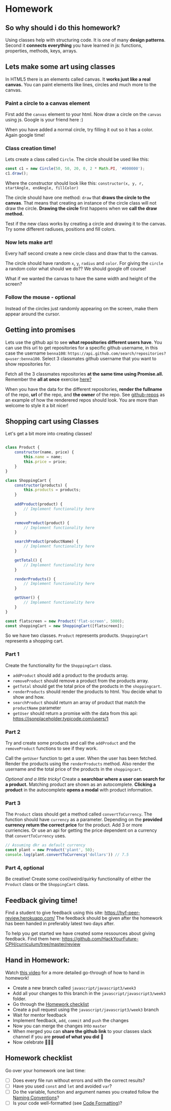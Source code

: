 # Homework

## So why should i do this homework?
Using classes help with structuring code. It is one of many **design patterns**.  Second it **connects everything** you have learned in js: functions, properties, methods, keys, arrays.

## Lets make some art using classes
In HTML5 there is an elements called canvas. It **works just like a real canvas.** You can paint elements like lines, circles and much more to the canvas.

### Paint a circle to a canvas element
First add the `canvas` element to your html. Now draw a circle on the `canvas` using js. Google is your friend here :) 

When you have added a normal circle, try filling it out so it has a color. Again google time!

### Class creation time!
Lets create a class called `Circle`. The circle should be used like this:
```js
const c1 = new Circle(50, 50, 20, 0, 2 * Math.PI, '#000000');
c1.draw();
```

Where the constructor should look like this: `constructor(x, y, r, startAngle, endAngle, fillColor)`

The circle should have one method: `draw` that **draws the circle to the canvas**. That means that creating an instance of the circle class will not draw the circle. **Drawing the circle** first happens when we **call the draw method.** 

Test if the new class works by creating a circle and drawing it to the canvas. Try some different radiuses, positions and fill colors. 

### Now lets make art!
Every half second create a new circle class and draw that to the canvas.

The circle should have random `x`, `y`, `radius` and `color`. For giving the `circle` a random color what should we do?? We should google off course!

What if we wanted the canvas to have the same width and height of the screen? 

### Follow the mouse - optional
Instead of the circles just randomly appearing on the screen, make them appear around the cursor.


## Getting into promises
Lets use the github api to see **what repositories different users have**. You can use this url to get repositories for a specific github username, in this case the username `benna100`: `https://api.github.com/search/repositories?q=user:benna100`. Select 3 classmates github username that you want to show repositories for.

Fetch all the 3 classmates repositories **at the same time using Promise.all.** Remember the **all at once** exercise [here?](../week2/homework.md#visual-promise)

When you have the data for the different repositories, **render the fullname** of the repo, **url** of the repo, and **the owner** of the repo. See [github-repos](homework/github-repos.html) as an example of how the renderered repos should look. You are more than welcome to style it a bit nicer!

## Shopping cart using Classes
Let's get a bit more into creating classes!
```js

class Product {
    constructor(name, price) {
        this.name = name;
        this.price = price;
    }
}

class ShoppingCart {
    constructor(products) {
        this.products = products;
    }
    
    addProduct(product) {
        // Implement functionality here
    }

    removeProduct(product) {
        // Implement functionality here
    }

    searchProduct(productName) {
        // Implement functionality here
    }

    getTotal() {
        // Implement functionality here
    }

    renderProducts() {
        // Implement functionality here
    }

    getUser() {
        // Implement functionality here
    }
}

const flatscreen = new Product('flat-screen', 5000);
const shoppingCart = new ShoppingCart([flatscreen]);
```

So we have two classes. `Product` represents products. `ShoppingCart` represents a shopping cart. 

### Part 1
Create the functionality for the `ShoppingCart` class.
- `addProduct` should add a product to the products array.
- `removeProduct` should remove a product from the products array.
- `getTotal` should get the total price of the products in the `shoppingcart`.
- `renderProducts` should render the products to html. You decide what to show and how.
- `searchProduct` should return an array of product that match the `productName` parameter
- `getUser` should return a promise with the data from this api: https://jsonplaceholder.typicode.com/users/1

### Part 2
Try and create some products and call the `addProduct` and the `removeProduct` functions to see if they work. 

Call the `getUser` function to get a user. When the user has been fetched. Render the products using the `renderProducts` method. Also render the username and the total price of the products in the `shoppingcart`. 

*Optional and a little tricky!* Create a **searchbar where a user can search for a product.** Matching product are shown as an autocomplete. **Clicking a product** in the autocomplete **opens a modal** with product information.

### Part 3
The `Product` class should get a method called `convertToCurrency`. The function should have `currency` as a parameter. Depending on the **provided currency return the correct price** for the product. Add 3 or more curriencies. Or use an api for getting the price dependent on a currency that `convertToCurrency` uses. 

```js
// Assuming dkr as default currency
const plant = new Product('plant', 50);
console.log(plant.convertToCurrency('dollars')) // 7.5
```

### Part 4, optional
Be creative! Create some cool/weird/quirky functionality of either the `Product` class or the `ShoppingCart` class.

## Feedback giving time!
Find a student to give feedback using this site: https://hyf-peer-review.herokuapp.com/
The feedback should be given after the homework has been handed in preferably latest two days after.
 
To help you get started we have created some ressources about giving feedback. Find them here: https://github.com/HackYourFuture-CPH/curriculum/tree/master/review

## Hand in Homework:

Watch [this video](https://www.youtube.com/watch?v=feyBVDhFQuk) for a more detailed go-through of how to hand in homework!

- Create a new branch called `javascript/javascript3/week3` 
- Add all your changes to this branch in the `javascript/javascript3/week3` folder. 
- Go through the [Homework checklist](#homework-checklist)
- Create a pull request using the `javascript/javascript3/week3` branch
- Wait for mentor feedback
- Implement feedback, `add`, `commit` and `push` the changes
- Now you can merge the changes into `master`
- When merged you can **share the github link** to your classes slack channel if you are **proud of what you did** 💪
- Now celebrate 🎉🎉🎉

## Homework checklist
Go over your homework one last time:

- [ ] Does every file run without errors and with the correct results?
- [ ] Have you used `const` and `let` and avoided `var`?
- [ ] Do the variable, function and argument names you created follow the [Naming Conventions](https://github.com/HackYourFuture/fundamentals/blob/master/fundamentals/naming_conventions.md)?
- [ ] Is your code well-formatted (see [Code Formatting](https://github.com/HackYourFuture/fundamentals/blob/master/fundamentals/naming_conventions.md))?
